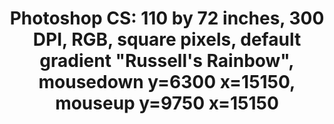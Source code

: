 ---
ee_id: '80'
site: '1'
type: '2'
url: 2011-008-photoshop-cs
title: 'Photoshop CS: 110 by 72 inches, 300 DPI, RGB, square pixels, default gradient
  "Russell''s Rainbow", mousedown y=6300 x=15150, mouseup y=9750 x=15150'
year: '2011'
display_year: '2011'
medium: Chromogenic print
dims: '110 x 72 inches '
pitch:
ps:
live_url:
related:
youtube:
related_code:
imgs: photoshop-cs-2011-008-full-cropped-database-AR.jpg
subheading:
download:
add_credit:
add_credits:
commission:
layout: things-i-made
---